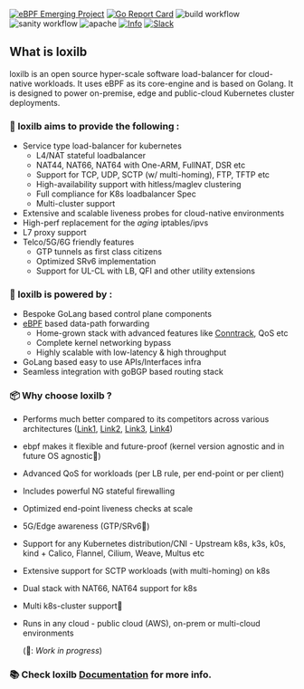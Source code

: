 [![eBPF Emerging Project](https://img.shields.io/badge/ebpf.io-Emerging--App-success)](https://ebpf.io/projects#loxilb) [![Go Report Card](https://goreportcard.com/badge/github.com/loxilb-io/loxilb)](https://goreportcard.com/report/github.com/loxilb-io/loxilb) ![build workflow](https://github.com/loxilb-io/loxilb/actions/workflows/docker-image.yml/badge.svg) ![sanity workflow](https://github.com/loxilb-io/loxilb/actions/workflows/basic-sanity.yml/badge.svg) ![apache](https://img.shields.io/badge/license-Apache-blue.svg) [![Info][docs-shield]][docs-url] [![Slack](https://img.shields.io/badge/community-join%20slack-blue)](https://www.loxilb.io/members)  
## What is loxilb

loxilb is an open source hyper-scale software load-balancer for cloud-native workloads. It uses eBPF as its core-engine and is based on Golang. It is designed to power on-premise, edge and public-cloud Kubernetes cluster deployments.

###  🚀 loxilb aims to provide the following :   

- Service type load-balancer for kubernetes   
    * L4/NAT stateful loadbalancer   
    * NAT44, NAT66, NAT64 with One-ARM, FullNAT, DSR etc   
    * Support for TCP, UDP, SCTP (w/ multi-homing), FTP, TFTP etc   
    * High-availability support with hitless/maglev clustering   
    * Full compliance for K8s loadbalancer Spec
    * Multi-cluster support      
-  Extensive and scalable liveness probes for cloud-native environments    
-  High-perf replacement for the *aging* iptables/ipvs   
-  L7 proxy support   
-  Telco/5G/6G friendly features    
    * GTP tunnels as first class citizens     
    * Optimized SRv6 implementation    
    * Support for UL-CL with LB, QFI and other utility extensions   

### 🧿 loxilb is powered by :   
- Bespoke GoLang based control plane components     
- [eBPF](https://ebpf.io/) based data-path forwarding   
   * Home-grown stack with advanced features like [Conntrack](https://thermalcircle.de/doku.php?id=blog:linux:connection_tracking_1_modules_and_hooks), QoS etc
   * Complete kernel networking bypass    
   * Highly scalable with low-latency & high throughput   
- GoLang based easy to use APIs/Interfaces infra   
- Seamless integration with goBGP based routing stack

### 📦 Why choose loxilb ?
- Performs much better compared to its competitors across various architectures ([Link1](https://loxilb-io.github.io/loxilbdocs/perf-single/), [Link2](https://loxilb-io.github.io/loxilbdocs/perf-multi/), [Link3](https://www.loxilb.io/post/running-loxilb-on-aws-graviton2-based-ec2-instance), [Link4](https://www.youtube.com/watch?v=MJXcM0x6IeQ))
- ebpf makes it flexible and future-proof (kernel version agnostic and in future OS agnostic🚧)    
- Advanced QoS for workloads (per LB rule, per end-point or per client)   
- Includes powerful NG stateful firewalling   
- Optimized end-point liveness checks at scale   
- 5G/Edge awareness (GTP/SRv6🚧)   
- Support for any Kubernetes distribution/CNI - Upstream k8s, k3s, k0s, kind + Calico, Flannel, Cilium, Weave, Multus etc    
- Extensive support for SCTP workloads (with multi-homing) on k8s   
- Dual stack with NAT66, NAT64 support for k8s   
- Multi k8s-cluster support🚧   
- Runs in any cloud - public cloud (AWS), on-prem or multi-cloud environments       

  (🚧: *Work in progress*)    

### 📚 Check loxilb [Documentation](https://loxilb-io.github.io/loxilbdocs/) for more info.   

[docs-shield]: https://img.shields.io/badge/info-docs-blue
[docs-url]: https://loxilb-io.github.io/loxilbdocs/
[slack=shield]: https://img.shields.io/badge/Community-Join%20Slack-blue
[slack-url]: https://www.loxilb.io/members

